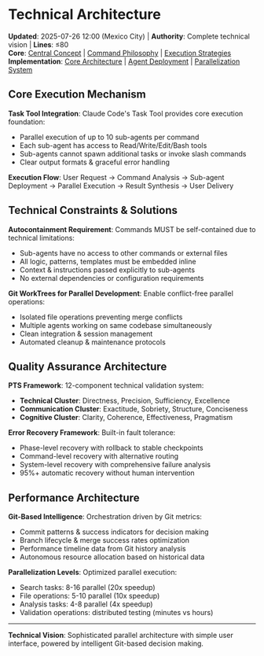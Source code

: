 # Technical Architecture

**Updated**: 2025-07-26 12:00 (Mexico City) | **Authority**: Complete technical vision | **Lines**: ≤80  
**Core**: [Central Concept](central-concept.md) | [Command Philosophy](command-philosophy.md) | [Execution Strategies](execution-strategies.md)  
**Implementation**: [Core Architecture](../core/README.md) | [Agent Deployment](../protocols/agent-deployment-protocols.md) | [Parallelization System](../core/04-parallelization-system.md)

## Core Execution Mechanism

**Task Tool Integration**: Claude Code's Task Tool provides core execution foundation:
- Parallel execution of up to 10 sub-agents per command
- Each sub-agent has access to Read/Write/Edit/Bash tools  
- Sub-agents cannot spawn additional tasks or invoke slash commands
- Clear output formats & graceful error handling

**Execution Flow**: User Request → Command Analysis → Sub-agent Deployment → Parallel Execution → Result Synthesis → User Delivery

## Technical Constraints & Solutions

**Autocontainment Requirement**: Commands MUST be self-contained due to technical limitations:
- Sub-agents have no access to other commands or external files
- All logic, patterns, templates must be embedded inline
- Context & instructions passed explicitly to sub-agents
- No external dependencies or configuration requirements

**Git WorkTrees for Parallel Development**: Enable conflict-free parallel operations:
- Isolated file operations preventing merge conflicts
- Multiple agents working on same codebase simultaneously  
- Clean integration & session management
- Automated cleanup & maintenance protocols

## Quality Assurance Architecture

**PTS Framework**: 12-component technical validation system:
- **Technical Cluster**: Directness, Precision, Sufficiency, Excellence
- **Communication Cluster**: Exactitude, Sobriety, Structure, Conciseness
- **Cognitive Cluster**: Clarity, Coherence, Effectiveness, Pragmatism

**Error Recovery Framework**: Built-in fault tolerance:
- Phase-level recovery with rollback to stable checkpoints
- Command-level recovery with alternative routing
- System-level recovery with comprehensive failure analysis
- 95%+ automatic recovery without human intervention

## Performance Architecture

**Git-Based Intelligence**: Orchestration driven by Git metrics:
- Commit patterns & success indicators for decision making
- Branch lifecycle & merge success rates optimization
- Performance timeline data from Git history analysis
- Autonomous resource allocation based on historical data

**Parallelization Levels**: Optimized parallel execution:
- Search tasks: 8-16 parallel (20x speedup)
- File operations: 5-10 parallel (10x speedup)  
- Analysis tasks: 4-8 parallel (4x speedup)
- Validation operations: distributed testing (minutes vs hours)

---

**Technical Vision**: Sophisticated parallel architecture with simple user interface, powered by intelligent Git-based decision making.